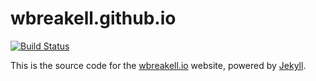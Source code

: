 # wbreakell.github.io

[![Build Status](https://travis-ci.org/wbreakell/wbreakell.github.io.svg?branch=master)](https://travis-ci.org/wbreakell/wbreakell.github.io)

This is the source code for the [wbreakell.io](http://wbreakell.io/) website,
powered by [Jekyll](http://jekyllrb.com/).
